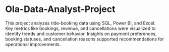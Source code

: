 # Ola-Data-Analyst-Project
This project analyzes ride-booking data using SQL, Power BI, and Excel. Key metrics like bookings, revenue, and cancellations were visualized to identify trends and customer behavior. Insights on payment preferences, booking statuses, and cancellation reasons supported recommendations for operational improvements.
